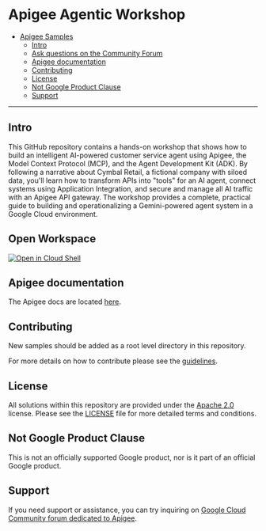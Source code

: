 # Apigee Agentic Workshop

- [Apigee Samples](#apigee-samples)
    - [Intro](#intro)
    - [Ask questions on the Community Forum](#ask-questions-on-the-community-forum)
    - [Apigee documentation](#apigee-documentation)
    - [Contributing](#contributing)
    - [License](#license)
    - [Not Google Product Clause](#not-google-product-clause)
    - [Support](#support)

---

## <a name="intro"></a>Intro

This GitHub repository contains a hands-on workshop that shows how to build an intelligent AI-powered customer service agent using Apigee, the Model Context Protocol (MCP), and the Agent Development Kit (ADK). By following a narrative about Cymbal Retail, a fictional company with siloed data, you'll learn how to transform APIs into "tools" for an AI agent, connect systems using Application Integration, and secure and manage all AI traffic with an Apigee API gateway. The workshop provides a complete, practical guide to building and operationalizing a Gemini-powered agent system in a Google Cloud environment.

## Open Workspace 


[![Open in Cloud Shell](https://gstatic.com/cloudssh/images/open-btn.svg)](https://shell.cloud.google.com/cloudshell/editor?cloudshell_git_repo=https%3A%2F%2Fgithub.com%2FGoogleCloudPlatform%2Fapigee-samples.git&cloudshell_git_branch=agentic-workshop&cloudshell_workspace=.&show=ide)

## <a name="docs"></a>Apigee documentation

The Apigee docs are located [here](https://cloud.google.com/apigee/docs).

## <a name="contributing"></a>Contributing

New samples should be added as a root level directory in this repository.

For more details on how to contribute please see the [guidelines](./CONTRIBUTING.md).

## License

All solutions within this repository are provided under the
[Apache 2.0](https://www.apache.org/licenses/LICENSE-2.0) license.
Please see the [LICENSE](./LICENSE.txt) file for more detailed terms and conditions.

## Not Google Product Clause

This is not an officially supported Google product, nor is it part of an
official Google product.

## Support

If you need support or assistance, you can try inquiring on [Google Cloud Community
forum dedicated to Apigee](https://www.googlecloudcommunity.com/gc/Apigee/bd-p/cloud-apigee).
